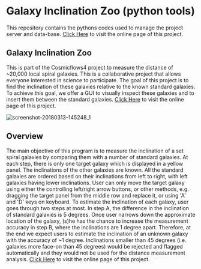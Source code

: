 # Galaxy Inclination Zoo (python tools)

This repository contains the pythons codes used to manage the project server and data-base.
[Click Here](http://edd.ifa.hawaii.edu/inclination/index.php) to visit the online page of this project.

## Galaxy Inclination Zoo

​This is part of the Cosmicflows4 project to measure the distance of ~20,000 local spiral galaxies. This is a collaborative project that allows everyone interested in science to participate. The goal of this project is to find the inclination of these galaxies relative to the known standard galaxies. To achieve this goal, we offer a GUI to visually inspect these galaxies and to insert them between the standard galaxies. [Click Here](http://edd.ifa.hawaii.edu/inclination/index.php) to visit the online page of this project.


![screenshot-20180313-145248_1](https://user-images.githubusercontent.com/13570487/51081792-4f245080-169c-11e9-8bf5-3326f35f224c.png)

## Overview

The main objective of this program is to measure the inclination of a set spiral galaxies by comparing them with a number of standard galaxies. At each step, there is only one target galaxy which is displayed in a yellow panel. The inclinations of the other galaxies are known. All the standard galaxies are ordered based on their inclinations from left to right, with left galaxies having lower inclinations. User can only move the target galaxy using either the controlling left/right arrow buttons, or other methods, e.g. dragging the target panel from the middle row and replace it, or using 'A' and 'D' keys on keyboard.
To estimate the inclination of each galaxy, user goes through two steps at most. In step A, the difference in the inclination of standard galaxies is 5 degrees. Once user narrows down the approximate location of the galaxy, (s)he has the chance to increase the measurement accuracy in step B, where the inclinations are 1 degree apart. Therefore, at the end we expect users to estimate the inclination of an unknown galaxy with the accuracy of ~1 degree. Inclinations smaller than 45 degrees (i.e. galaxies more face-on than 45 degrees) would be rejected and flagged automatically and they would not be used for the distance measurement analysis. [Click Here](http://edd.ifa.hawaii.edu/inclination/index.php) to visit the online page of this project.
